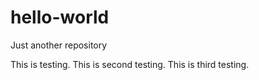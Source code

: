 # hello-world
Just another repository

This is testing.
This is second testing.
This is third testing.
